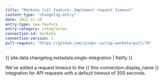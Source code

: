 ```yaml
---
title: "Marketo (v1) feature: Implement request timeout"
content-type: "changelog-entry"
date: 2021-11-10
entry-type: new-feature
entry-category: integration
connection-id: marketo
connection-version: 1
pull-request: "https://github.com/singer-io/tap-marketo/pull/78"
---
```

{{ site.data.changelog.metadata.single-integration | flatify }}

We've added a request timeout to the {{ this-connection.display_name }} integration for API requests with a default timeout of 300 seconds.